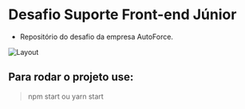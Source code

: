 # Desafio Suporte Front-end Júnior

- Repositório do desafio da empresa AutoForce.


![Layout](https://s4.gifyu.com/images/parte2app.gif)


## Para rodar o projeto use:
> npm start ou yarn start
